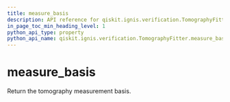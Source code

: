 ```yaml
---
title: measure_basis
description: API reference for qiskit.ignis.verification.TomographyFitter.measure_basis
in_page_toc_min_heading_level: 1
python_api_type: property
python_api_name: qiskit.ignis.verification.TomographyFitter.measure_basis
---
```


# measure\_basis

Return the tomography measurement basis.

